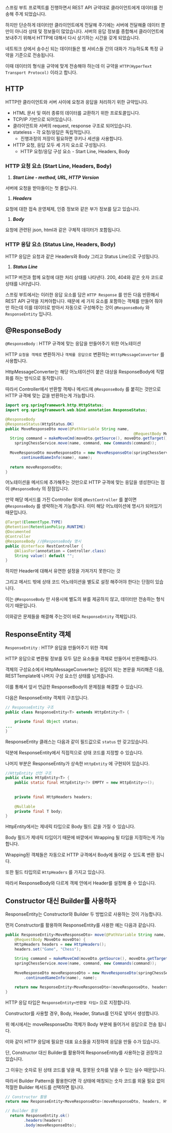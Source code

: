 스프링 부트 프로젝트를 진행하면서 REST API 규약대로 클라이언트에게 데이터를 전송해 주게 되었습니다.

하지만 단순하게 데이터만 클라이언트에게 전달해 주기에는 서버에 전달해줄 데이터 뿐만이 아니라 상태 및 정보들이 많았습니다. 서버의 응답 정보를 종합해서 클라이언트에 보내주기 위해서 HTTP에 대해서 다시 상기하는 시간을 갖게 되었습니다.

네트워크 상에서 송수신 되는 데이터들은 웹 서비스들 간의 대화가 가능하도록 특정 규약을 기준으로 전송됩니다.

이때 데이터의 형식을 규약에 맞게 전송해야 하는데 이 규약을 `HTTP(HyperText Transport Protocol)` 이라고 합니다.

## HTTP

HTTP란 클라이언트와 서버 사이에 요청과 응답을 처리하기 위한 규약입니다.

- HTML 문서 및 여러 종류의 데이터를 교환하기 위한 프로토콜입니다.
- TCP/IP 기반으로 되어있습니다.
- 클라이언트와 서버의 request, response 구조로 되어있습니다.
- stateless - 각 요청/응답은 독립적입니다.
    - 진행과정의 저장이 필요하면 쿠키나 세션을 사용합니다.
- HTTP 요청, 응답 모두 세 가지 요소로 구성됩니다.
    - HTTP 요청/응답 구성 요소 - Start Line, Headers, Body

### HTTP 요청 요소 $($Start Line, Headers, Body)

1. ***Start Line - method, URL, HTTP Version***

서버에 요청을 받아들이는 첫 줄입니다.

1. ***Headers***

요청에 대한 접속 운영체제, 인증 정보와 같은 부가 정보를 담고 있습니다.

1. ***Body***

요청에 관련된 json, html과 같은 구체적 데이터가 포함됩니다.

### HTTP 응답 요소 $($Status Line, Headers, Body)

HTTP 응답은 요청과 같은 Headers와 Body 그리고 Status Line으로 구성됩니다.

1. ***Status Line***

HTTP 버전과 함께 요청에 대한 처리 상태를 나타낸다. 200, 404와 같은 숫자 코드로 상태를 나타냅니다.

스프링 부트에서는 이러한 응답 요소를 담은 `HTTP Response` 를 만든 다음 반환해서 REST API 규약을 지켜야합니다. 때문에 세 가지 요소를 포함하는 객체를 만들어 줘야만 하는데 이를 데이터로 받아서 자동으로 구성해주는 것이 `@ResponseBody` 와 `ResponseEntity` 입니다.

## @ResponseBody

`@ResponseBody` : HTTP 규격에 맞는 응답을 만들어주기 위한 어노테이션

HTTP `요청을 객체로` 변환하거나 `객체를 응답으로` 변환하는 `HtttpMessageConverter` 를 사용합니다. 

HttpMessageConverter는 해당 어노테이션이 붙은 대상을 ResponseBody에 직렬화를 하는 방식으로 동작합니다. 

따라서 Controller에서 반환할 객체나 메서드에 `@ResponseBody` 를 붙히는 것만으로 HTTP 규격에 맞는 값을 반환하는게 가능합니다.

```java
import org.springframework.http.HttpStatus;
import org.springframework.web.bind.annotation.ResponseStatus;

@ResponseBody
@ResponseStatus(HttpStatus.OK)
public MoveResponseDto move(@PathVariable String name, 
														@RequestBody MoveDto moveDto) {
  String command = makeMoveCmd(moveDto.getSource(), moveDto.getTarget());
    springChessService.move(name, command, new Commands(command));
    
  MoveResponseDto moveResponseDto = new MoveResponseDto(springChessService
      .continuedGameInfo(name), name);
      
  return moveResponseDto;
}
```

어노테이션을 메서드에 추가해주는 것만으로 HTTP 규격에 맞는 응답을 생성한다는 점이 `@ResponseBody` 의 장점입니다.

만약 해당 메서드를 가진 Controller 위에 `@RestController` 를 붙이면 `@ResponseBody` 를 생략하는게 가능합니다. 이미 해당 어노테이션에 명시가 되어있기 때문입니다.

```java
@Target(ElementType.TYPE)
@Retention(RetentionPolicy.RUNTIME)
@Documented
@Controller
@ResponseBody //@ResponseBody 명시
public @interface RestController {
	@AliasFor(annotation = Controller.class)
	String value() default "";
}
```

하지만 Header에 대해서 유연한 설정을 가져가지 못한다는 것

그리고 메서드 밖에 상태 코드 어노테이션을 별도로 설정 해주어야 한다는 단점이 있습니다.

이는 `@ResponseBody` 만 사용시에 별도의 뷰를 제공하지 않고, 데이터만 전송하는 형식이기 때문입니다.

이와같은 문제들을 해결해 주는것이 바로 `ResponseEntity` 객체입니다.

## ResponseEntity 객체

`ResponseEntity` : HTTP 응답을 만들어주기 위한 객체

HTTP 응답으로 변환될 정보를 모두 담은 요소들을 객체로 만들어서 반환해줍니다.

객체의 구성요소에서 HttpMessageConverter는 응답이 되는 본문을 처리해준 다음, RESTTemplate에 나머지 구성 요소인 상태를 넘겨줍니다. 

이를 통해서 앞서 언급한 ResponseBody의 문제점을 해결할 수 있습니다.

다음은 ResponseEntity 객체의 구조입니다.

```java
// ResponseEntity 구조
public class ResponseEntity<T> extends HttpEntity<T> {

	private final Object status;
...
}
```

ResponseEntity 클래스는 다음과 같이 필드값으로 `status` 만 갖고있습니다.

덕분에 ResponseEntity에서 직접적으로 상태 코드를 지정할 수 있습니다.

나머지 부분은 ResponseEntity가 상속한 `HttpEntity` 에 구현되어 있습니다.

```java
//HttpEntity 선언 구조
public class HttpEntity<T> {
    public static final HttpEntity<?> EMPTY = new HttpEntity<>();
  
  
    private final HttpHeaders headers;
  
    @Nullable
    private final T body;
}
```

HttpEntity에서는 제네릭 타입으로 Body 필드 값을 가질 수 있습니다.

Body 필드가 제네릭 타입이기 때문에 바깥에서 Wrapping 될 타입을 지정하는게 가능합니다.

Wrapping된 객체들은 자동으로 HTTP 규격에서 Body에 들어갈 수 있도록 변환 됩니다.

또한 필드 타입의로 `HttpHeaders` 를 가지고 있습니다.

따라서 ResponseBody와 다르게 객체 안에서 Header를 설정해 줄 수 있습니다.

## Constructor 대신 Builder를 사용하자

ResponseEntity는 Constructor와 Builder 두 방법으로 사용하는 것이 가능합니다.

먼저 Constructor를 활용하여 ResponseEntity를 사용한 예는 다음과 같습니다.

```java
public ResponseEntity<MoveResponseDto> move(@PathVariable String name,
    @RequestBody MoveDto moveDto) {
    HttpHeaders headers = new HttpHeaders();
    headers.set("Game", "Chess");
    
    String command = makeMoveCmd(moveDto.getSource(), moveDto.getTarget());
    springChessService.move(name, command, new Commands(command));
    
    MoveResponseDto moveResponseDto = new MoveResponseDto(springChessService
        .continuedGameInfo(name), name);

    return new ResponseEntity<MoveResponseDto>(moveResponseDto, headers, HttpStatus.valueOf(200)); // ResponseEntity를 활용한 응답 생성
}
```

HTTP 응답 타입은 `ResponseEntity<반환할 타입>` 으로 지정합니다.

Constructor를 사용할 경우, Body, Header, Status를 인자로 넣어서 생성합니다.

위 예시에서는 moveResponseDto 객체가 Body 부분에 들어가서 응답으로 전송 됩니다.

이와 같이 HTTP 응답에 필요한 대표 요소들을 지정하여 응답을 만들 수가 있습니다.

단, Constructor 대신 Builder를 활용하여 ResponseEntity를 사용하는걸 권장하고 있습니다.

그 이유는 숫자로 된 상태 코드를 넣을 때, 잘못된 숫자를 넣을 수 있는 실수 때문입니다. 

따라서 Builder Pattern을 활용한다면 각 상태에 매칭되는 숫자 코드를 외울 필요 없이 적절한 Builder 메서드를 선택하면 됩니다.

```java
// Constructor 활용
return new ResponseEntity<MoveResponseDto>(moveResponseDto, headers, HttpStatus.valueOf(200));

// Builder 활용
  return ResponseEntity.ok()
        .headers(headers)
        .body(moveResponseDto);
```